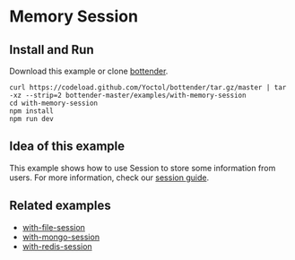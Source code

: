 # Memory Session

## Install and Run

Download this example or clone [bottender](https://github.com/Yoctol/bottender).

```
curl https://codeload.github.com/Yoctol/bottender/tar.gz/master | tar -xz --strip=2 bottender-master/examples/with-memory-session
cd with-memory-session
npm install
npm run dev
```

## Idea of this example

This example shows how to use Session to store some information from users.
For more information, check our [session guide](https://bottender.js.org/docs/Guides-Session).

## Related examples

- [with-file-session](../with-file-session)
- [with-mongo-session](../with-mongo-session)
- [with-redis-session](../with-redis-session)
